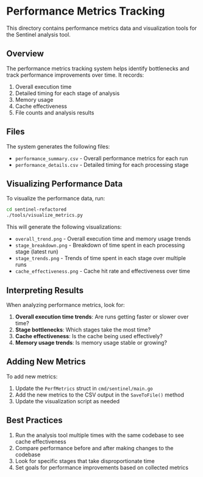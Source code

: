# Performance Metrics Tracking

This directory contains performance metrics data and visualization tools for the Sentinel analysis tool.

## Overview

The performance metrics tracking system helps identify bottlenecks and track performance improvements over time. It records:

1. Overall execution time
2. Detailed timing for each stage of analysis
3. Memory usage
4. Cache effectiveness
5. File counts and analysis results

## Files

The system generates the following files:

- `performance_summary.csv` - Overall performance metrics for each run
- `performance_details.csv` - Detailed timing for each processing stage

## Visualizing Performance Data

To visualize the performance data, run:

```bash
cd sentinel-refactored
./tools/visualize_metrics.py
```

This will generate the following visualizations:

- `overall_trend.png` - Overall execution time and memory usage trends
- `stage_breakdown.png` - Breakdown of time spent in each processing stage (latest run)
- `stage_trends.png` - Trends of time spent in each stage over multiple runs
- `cache_effectiveness.png` - Cache hit rate and effectiveness over time

## Interpreting Results

When analyzing performance metrics, look for:

1. **Overall execution time trends**: Are runs getting faster or slower over time?
2. **Stage bottlenecks**: Which stages take the most time?
3. **Cache effectiveness**: Is the cache being used effectively?
4. **Memory usage trends**: Is memory usage stable or growing?

## Adding New Metrics

To add new metrics:

1. Update the `PerfMetrics` struct in `cmd/sentinel/main.go`
2. Add the new metrics to the CSV output in the `SaveToFile()` method
3. Update the visualization script as needed

## Best Practices

1. Run the analysis tool multiple times with the same codebase to see cache effectiveness
2. Compare performance before and after making changes to the codebase
3. Look for specific stages that take disproportionate time
4. Set goals for performance improvements based on collected metrics
